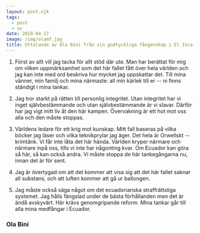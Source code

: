 ```yaml
---
layout: post.njk
tags:
  - post
  - sv
date: 2019-04-17
image: /img/olamf.jpg
title: Uttalande av Ola Bini från sin godtyckliga fångenskap i El Inca-fängelset, Ecuador
---
```


1. Först av allt vill jag tacka för allt stöd där ute. Man har berättat för mig
   om vilken uppmärksamhet som det här fallet fått över hela världen och jag
   kan inte med ord beskriva hur mycket jag uppskattar det. Till mina
   vänner, min familj och mina närmaste: all min kärlek till er -- ni
   finns ständigt i mina tankar.

2. Jag tror starkt på rätten till personlig integritet. Utan integritet har
   vi inget självbestämmande och utan självbestämmande är vi
   slavar. Därför har jag vigt mitt liv åt den här
   kampen. Övervakning är ett hot mot oss alla och den måste stoppas.

3. Världens ledare för ett krig mot kunskap. Mitt fall
   baseras på vilka böcker jag läser och vilka teknikprylar jag
   äger. Det hela är Orwellskt -- krimtänk. Vi får inte låta det här
   hända. Världen kryper närmare och närmare inpå oss, tills vi inte har
   någonting kvar. Om Ecuador kan göra så här, så kan också andra.
   Vi måste stoppa de här tankegångarna nu, innan det är för sent.

4. Jag är övertygad om att det kommer att visa sig att det här fallet
   saknar all substans, och att luften kommer att gå ur ballongen.

5. Jag måste också säga något om det ecuadorianska straffrättsliga systemet. Jag
   hålls fängslad under de bästa förhållanden men det är ändå avskyvärt.
   Här krävs genomgripande reform. Mina tankar går till
   alla mina medfångar i Ecuador.

### Ola Bini
